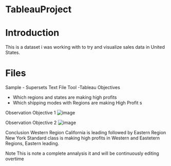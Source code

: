 # TableauProject
# Introduction 
This is a dataset i was working with to try and visualize sales data in United States. 

# Files 
Sample - Supersets Text File 
Tool -Tableau
Objectives 
   * Which regions and states are making high profits 
   * Which shipping modes with Regions are making High Profit s
  
  
Observation Objective 1
![image](https://user-images.githubusercontent.com/127243987/226840955-5e2a08b1-19e7-4a1e-9b4d-a7ca3c00c4d3.png)

Observation Objective 2
![image](https://user-images.githubusercontent.com/127243987/226848955-45c5b2be-c12a-425a-8c76-28bab63bcef1.png)

Conclusion 
  Western Region California is leading followed by Eastern Region New York 
  Standard class is making high profits in Western and Eastetern Regions, Eastern leading.
  
Note 
  This is note a complete annalysis it and will be continuously editing overtime 
 
